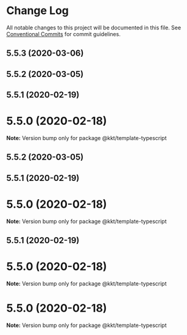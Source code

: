 # Change Log

All notable changes to this project will be documented in this file.
See [Conventional Commits](https://conventionalcommits.org) for commit guidelines.

## 5.5.3 (2020-03-06)



## 5.5.2 (2020-03-05)



## 5.5.1 (2020-02-19)



# 5.5.0 (2020-02-18)

**Note:** Version bump only for package @kkt/template-typescript





## 5.5.2 (2020-03-05)



## 5.5.1 (2020-02-19)



# 5.5.0 (2020-02-18)

**Note:** Version bump only for package @kkt/template-typescript





## 5.5.1 (2020-02-19)



# 5.5.0 (2020-02-18)

**Note:** Version bump only for package @kkt/template-typescript





# 5.5.0 (2020-02-18)

**Note:** Version bump only for package @kkt/template-typescript
